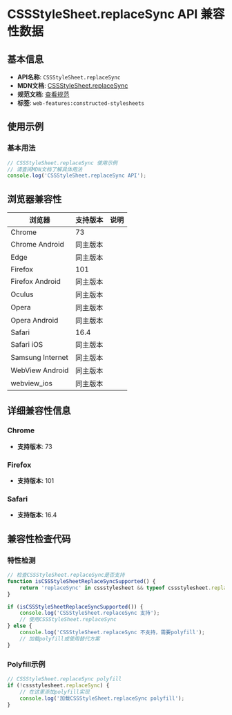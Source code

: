 # CSSStyleSheet.replaceSync API 兼容性数据

## 基本信息

- **API名称**: `CSSStyleSheet.replaceSync`
- **MDN文档**: [CSSStyleSheet.replaceSync](https://developer.mozilla.org/docs/Web/API/CSSStyleSheet/replaceSync)
- **规范文档**: [查看规范](https://drafts.csswg.org/cssom/#dom-cssstylesheet-replacesync)
- **标签**: `web-features:constructed-stylesheets`

## 使用示例

### 基本用法

```javascript
// CSSStyleSheet.replaceSync 使用示例
// 请查阅MDN文档了解具体用法
console.log('CSSStyleSheet.replaceSync API');
```

## 浏览器兼容性

| 浏览器 | 支持版本 | 说明 |
|--------|----------|------|
| Chrome | 73 |  |
| Chrome Android | 同主版本 |  |
| Edge | 同主版本 |  |
| Firefox | 101 |  |
| Firefox Android | 同主版本 |  |
| Oculus | 同主版本 |  |
| Opera | 同主版本 |  |
| Opera Android | 同主版本 |  |
| Safari | 16.4 |  |
| Safari iOS | 同主版本 |  |
| Samsung Internet | 同主版本 |  |
| WebView Android | 同主版本 |  |
| webview_ios | 同主版本 |  |

## 详细兼容性信息

### Chrome

- **支持版本**: 73

### Firefox

- **支持版本**: 101

### Safari

- **支持版本**: 16.4

## 兼容性检查代码

### 特性检测

```javascript
// 检查CSSStyleSheet.replaceSync是否支持
function isCSSStyleSheetReplaceSyncSupported() {
    return 'replaceSync' in cssstylesheet && typeof cssstylesheet.replaceSync === 'function';
}

if (isCSSStyleSheetReplaceSyncSupported()) {
    console.log('CSSStyleSheet.replaceSync 支持');
    // 使用CSSStyleSheet.replaceSync
} else {
    console.log('CSSStyleSheet.replaceSync 不支持，需要polyfill');
    // 加载polyfill或使用替代方案
}
```

### Polyfill示例

```javascript
// CSSStyleSheet.replaceSync polyfill
if (!cssstylesheet.replaceSync) {
    // 在这里添加polyfill实现
    console.log('加载CSSStyleSheet.replaceSync polyfill');
}
```

